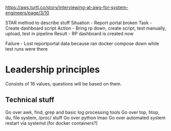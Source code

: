 https://aws.turtl.co/story/interviewing-at-aws-for-system-engineers/page/3/10 

STAR method to describe stuff
Situation - Report portal broken
Task - Create dashboard script
Action - Bring rp down, create script, test manually, upload, test in pipeline
Result - RP dashboard is created now

Failure - Lost reportportal data because ran docker compose down while test runs were there

# Leadership principles

Consists of 16 values, questions will be based on them.

## Technical stuff

Go over awk, find, grep and basic log processing tools
Go over top, htop, du, file system, /proc/ stuff
Go over python lmao
Go over automated system restart via systemd (for docker containers?)